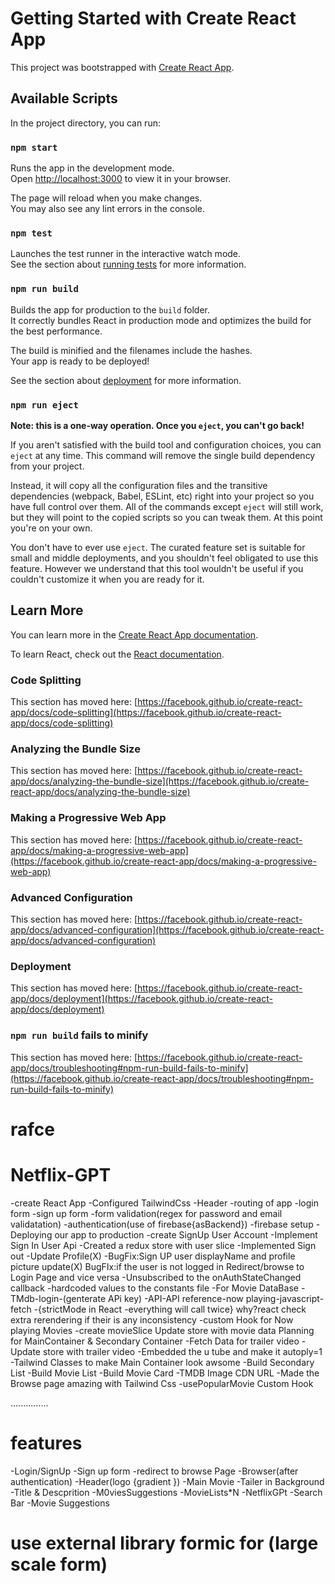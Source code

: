 # Getting Started with Create React App

This project was bootstrapped with [Create React App](https://github.com/facebook/create-react-app).

## Available Scripts

In the project directory, you can run:

### `npm start`

Runs the app in the development mode.\
Open [http://localhost:3000](http://localhost:3000) to view it in your browser.

The page will reload when you make changes.\
You may also see any lint errors in the console.

### `npm test`

Launches the test runner in the interactive watch mode.\
See the section about [running tests](https://facebook.github.io/create-react-app/docs/running-tests) for more information.

### `npm run build`

Builds the app for production to the `build` folder.\
It correctly bundles React in production mode and optimizes the build for the best performance.

The build is minified and the filenames include the hashes.\
Your app is ready to be deployed!

See the section about [deployment](https://facebook.github.io/create-react-app/docs/deployment) for more information.

### `npm run eject`

**Note: this is a one-way operation. Once you `eject`, you can't go back!**

If you aren't satisfied with the build tool and configuration choices, you can `eject` at any time. This command will remove the single build dependency from your project.

Instead, it will copy all the configuration files and the transitive dependencies (webpack, Babel, ESLint, etc) right into your project so you have full control over them. All of the commands except `eject` will still work, but they will point to the copied scripts so you can tweak them. At this point you're on your own.

You don't have to ever use `eject`. The curated feature set is suitable for small and middle deployments, and you shouldn't feel obligated to use this feature. However we understand that this tool wouldn't be useful if you couldn't customize it when you are ready for it.

## Learn More

You can learn more in the [Create React App documentation](https://facebook.github.io/create-react-app/docs/getting-started).

To learn React, check out the [React documentation](https://reactjs.org/).

### Code Splitting

This section has moved here: [https://facebook.github.io/create-react-app/docs/code-splitting](https://facebook.github.io/create-react-app/docs/code-splitting)

### Analyzing the Bundle Size

This section has moved here: [https://facebook.github.io/create-react-app/docs/analyzing-the-bundle-size](https://facebook.github.io/create-react-app/docs/analyzing-the-bundle-size)

### Making a Progressive Web App

This section has moved here: [https://facebook.github.io/create-react-app/docs/making-a-progressive-web-app](https://facebook.github.io/create-react-app/docs/making-a-progressive-web-app)

### Advanced Configuration

This section has moved here: [https://facebook.github.io/create-react-app/docs/advanced-configuration](https://facebook.github.io/create-react-app/docs/advanced-configuration)

### Deployment

This section has moved here: [https://facebook.github.io/create-react-app/docs/deployment](https://facebook.github.io/create-react-app/docs/deployment)

### `npm run build` fails to minify

This section has moved here: [https://facebook.github.io/create-react-app/docs/troubleshooting#npm-run-build-fails-to-minify](https://facebook.github.io/create-react-app/docs/troubleshooting#npm-run-build-fails-to-minify)
# rafce
# Netflix-GPT
-create React App
-Configured TailwindCss 
-Header
-routing of app
-login form
-sign up form
-form validation(regex for password and email validatation)
-authentication(use of firebase{asBackend})
-firebase setup
-Deploying our app to production
-create SignUp User Account
-Implement Sign In User Api
-Created a redux store with user slice
-Implemented Sign out
-Update Profile(X)
-BugFix:Sign UP user displayName and profile picture update(X)
BugFIx:if the user is not logged in  Redirect/browse to Login Page and vice versa
-Unsubscribed to the onAuthStateChanged callback
-hardcoded values to the constants file
-For Movie DataBase - TMdb-login-(genterate APi key)
-API-API reference-now playing-javascript-fetch
-{strictMode in React -everything will call twice}
why?react check extra rerendering if their is any inconsistency
-custom Hook for Now playing Movies
-create movieSlice
Update store with movie data
Planning for MainContainer & Secondary Container
-Fetch Data for trailer video
-Update store with trailer video
-Embedded the u tube  and make it autoply=1
-Tailwind Classes to make Main Container look awsome
-Build Secondary List
-Build Movie List
-Build Movie Card
-TMDB Image CDN URL
-Made the Browse page amazing with Tailwind Css
-usePopularMovie Custom Hook




...............
# features
-Login/SignUp
   -Sign up form
   -redirect to browse Page
-Browser(after authentication)
  -Header(logo {gradient })
  -Main Movie
      -Tailer in Background
      -Title & Descprition
      -M0viesSuggestions
         -MovieLists*N
-NetflixGPt
   -Search Bar
   -Movie Suggestions
   # use external library formic for (large scale form)
